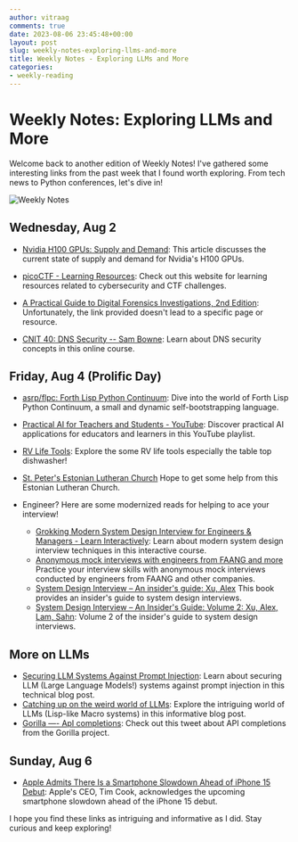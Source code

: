 ```yaml
---
author: vitraag
comments: true
date: 2023-08-06 23:45:48+00:00
layout: post
slug: weekly-notes-exploring-llms-and-more
title: Weekly Notes - Exploring LLMs and More
categories:
- weekly-reading
---
```

# Weekly Notes: Exploring LLMs and More

Welcome back to another edition of Weekly Notes! I've gathered some interesting links from the past week that I found worth exploring. From tech news to Python conferences, let's dive in!

![Weekly Notes](https://images.unsplash.com/photo-1544716278-e513176f20b5?ixlib=rb-4.0.3&ixid=M3wxMjA3fDB8MHxwaG90by1wYWdlfHx8fGVufDB8fHx8fA%3D%3D)

## Wednesday, Aug 2

- [Nvidia H100 GPUs: Supply and Demand](https://gpus.llm-utils.org/nvidia-h100-gpus-supply-and-demand/): This article discusses the current state of supply and demand for Nvidia's H100 GPUs.

- [picoCTF - Learning Resources](https://picoctf.org/resources.html): Check out this website for learning resources related to cybersecurity and CTF challenges.

- [A Practical Guide to Digital Forensics Investigations, 2nd Edition](None): Unfortunately, the link provided doesn't lead to a specific page or resource.

- [CNIT 40: DNS Security -- Sam Bowne](https://samsclass.info/40/40_Sum23.shtml): Learn about DNS security concepts in this online course.

## Friday, Aug 4 (Prolific Day)

- [asrp/flpc: Forth Lisp Python Continuum](https://github.com/asrp/flpc): Dive into the world of Forth Lisp Python Continuum, a small and dynamic self-bootstrapping language.

- [Practical AI for Teachers and Students - YouTube](https://www.youtube.com/playlist?list=PLwRdpYzPkkn302_rL5RrXvQE8j0jLP02j): Discover practical AI applications for educators and learners in this YouTube playlist.

- [RV Life Tools](https://linktr.ee/simply.scenic): Explore the some RV life tools especially the table top dishwasher!

- [St. Peter's Estonian Lutheran Church](https://www.facebook.com/peetrikirikvan/about) Hope to get some help from this Estonian Lutheran Church.

- Engineer? Here are some modernized reads for helping to ace your interview!
    - [Grokking Modern System Design Interview for Engineers & Managers - Learn Interactively](https://www.educative.io/courses/grokking-modern-system-design-interview-for-engineers-managers): Learn about modern system design interview techniques in this interactive course.
    - [Anonymous mock interviews with engineers from FAANG and more](https://interviewing.io/) Practice your interview skills with anonymous mock interviews conducted by engineers from FAANG and other companies.
    - [System Design Interview – An insider's guide: Xu, Alex](https://www.amazon.com/dp/B08CMF2CQF/ref=cm_sw_r_awdo_EKFZBH6MR5DYMQPY5BA6) This book provides an insider's guide to system design interviews.
    - [System Design Interview – An Insider's Guide: Volume 2: Xu, Alex, Lam, Sahn](https://www.amazon.com/dp/1736049119/ref=cm_sw_r_awdo_B7SXT0NY1BB0GQ9M7PXY): Volume 2 of the insider's guide to system design interviews.

## More on LLMs
- [Securing LLM Systems Against Prompt Injection](https://developer.nvidia.com/blog/securing-llm-systems-against-prompt-injection/): Learn about securing LLM (Large Language Models!) systems against prompt injection in this technical blog post.
- [Catching up on the weird world of LLMs](https://simonwillison.net/2023/Aug/3/weird-world-of-llms/): Explore the intriguing world of LLMs (Lisp-like Macro systems) in this informative blog post.
- [Gorilla —- ApI completions](https://twitter.com/svpino/status/1684967719504945321?s=12&t=eKlUFsAeUsm0H4Ny_spTBw): Check out this tweet about API completions from the Gorilla project.

## Sunday, Aug 6
- [Apple Admits There Is a Smartphone Slowdown Ahead of iPhone 15 Debut](https://www.bloomberg.com/news/newsletters/2023-08-06/apple-iphone-15-comes-amid-us-sales-slowdown-tim-cook-q3-earnings-comments-lkzfs14u): Apple's CEO, Tim Cook, acknowledges the upcoming smartphone slowdown ahead of the iPhone 15 debut.

I hope you find these links as intriguing and informative as I did. Stay curious and keep exploring!